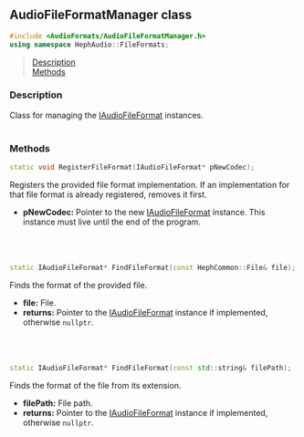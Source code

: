 ## AudioFileFormatManager class
```c++
#include <AudioFormats/AudioFileFormatManager.h>
using namespace HephAudio::FileFormats;
```

> [Description](#description)<br>
[Methods](#methods)<br>



### Description
Class for managing the [IAudioFileFormat](/docs/HephAudio/AudioFormats/IAudioFileFormat.md) instances.
<br><br>




### Methods

```c++
static void RegisterFileFormat(IAudioFileFormat* pNewCodec);
```
Registers the provided file format implementation. If an implementation for that file format is already registered, removes it first.
- **pNewCodec:** Pointer to the new [IAudioFileFormat](/docs/HephAudio/AudioFormats/IAudioFileFormat.md) instance. This instance must live until the end of the program.
<br><br><br><br>

```c++
static IAudioFileFormat* FindFileFormat(const HephCommon::File& file);
```
Finds the format of the provided file.
- **file:** File.
- **returns:** Pointer to the [IAudioFileFormat](/docs/HephAudio/AudioFormats/IAudioFileFormat.md) instance if implemented, otherwise ``nullptr``.
<br><br><br><br>

```c++
static IAudioFileFormat* FindFileFormat(const std::string& filePath);
```
Finds the format of the file from its extension.
- **filePath:** File path.
- **returns:** Pointer to the [IAudioFileFormat](/docs/HephAudio/AudioFormats/IAudioFileFormat.md) instance if implemented, otherwise ``nullptr``.
<br><br><br><br>
